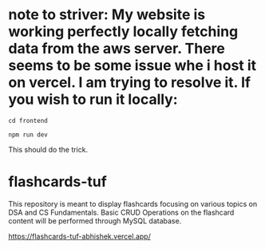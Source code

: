 # note to striver: My website is working perfectly locally fetching data from the aws server. There seems to be some issue whe i host it on vercel. I am trying to resolve it. If  you wish to run it locally:

``` cd frontend ``` 

``` npm run dev ```

This should do the trick.

# flashcards-tuf
This repository is meant to display flashcards focusing on various topics on DSA and CS Fundamentals. Basic CRUD Operations on the flashcard content will be performed through MySQL database.


https://flashcards-tuf-abhishek.vercel.app/
